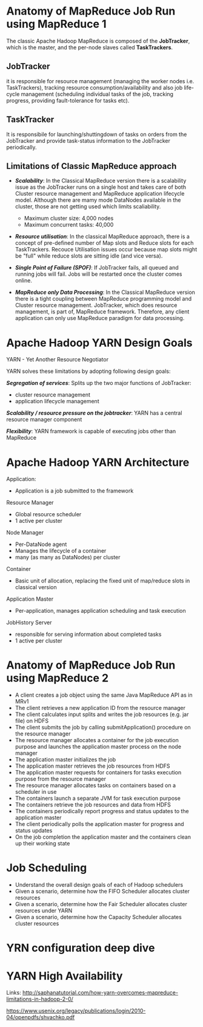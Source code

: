 
# Anatomy of MapReduce Job Run using MapReduce 1

The classic Apache Hadoop MapReduce is composed of the **JobTracker**, which is the master, and the per-node slaves called **TaskTrackers**.


## JobTracker
it is responsible for resource management (managing the worker nodes i.e. TaskTrackers), tracking resource consumption/availability and also job life-cycle management (scheduling individual tasks of the job, tracking progress, providing fault-tolerance for tasks etc).


## TaskTracker
It is responsibile for launching/shuttingdown of tasks on orders from the JobTracker and provide task-status information to the JobTracker periodically.

## Limitations of Classic MapReduce approach
* **_Scalability_**: In the Classical MapReduce version there is a scalability issue as the JobTracker runs on a single host and takes care of both Cluster resource management and MapReduce application lifecycle model. Although there are mamy mode DataNodes available in the cluster, those are not getting used which limits scaliability.
    * Maximum cluster size: 4,000 nodes
    * Maximum concurrent tasks: 40,000


* **_Resource utilisation_**: In the classical MapReduce approach, there is a concept of pre-defined number of Map slots and Reduce slots for each TaskTrackers. Recouce Utilisation issues occur because map slots might be "full" while reduce slots are sitting idle (and vice versa).

* **_Single Point of Failure (SPOF)_**: If JobTracker fails, all queued and running jobs will fail. Jobs will be restarted once the cluster comes online.

* **_MapReduce only Data Processing_**: In the Classical MapReduce version there is a tight coupling between MapReduce programming model and Cluster resource management. JobTracker, which does resource management, is part of, MapReduce framework. Therefore, any client application can only use MapReduce paradigm for data processing.

# Apache Hadoop YARN Design Goals
YARN - Yet Another Resource Negotiator

YARN solves these limitations by adopting following design goals:

**_Segregation of services_**:
Splits up the two major functions of JobTracker:
  * cluster resource management
  * application lifecycle management

**_Scalability / resource pressure on the jobtracker_**:
YARN has a central resource manager component

**_Flexibility_**:
YARN framework is capable of executing jobs other than MapReduce

# Apache Hadoop YARN Architecture

Application:
- Application is a job submitted to the framework

Resource Manager
- Global resource scheduler
- 1 active per cluster

Node Manager
- Per-DataNode agent
- Manages the lifecycle of a container
- many (as many as DataNodes) per cluster

Container
- Basic unit of allocation, replacing the fixed unit of map/reduce slots in classical version

Application Master
- Per-application, manages application scheduling and task execution

JobHistory Server
- responsible for serving information about completed tasks
- 1 active per cluster

# Anatomy of MapReduce Job Run using MapReduce 2

- A client creates a job object using the same Java MapReduce API as in MRv1
- The client retrieves a new application ID from the resource manager
- The client calculates input splits and writes the job resources (e.g. jar file) on HDFS
- The client submits the job by calling submitApplication() procedure on the resource manager
- The resource manager allocates a container for the job execution purpose and launches the application master process on the node manager
- The application master initializes the job
- The application master retrieves the job resources from HDFS
- The application master requests for containers for tasks execution purpose from the resource manager
- The resource manager allocates tasks on containers based on a scheduler in use
- The containers launch a separate JVM for task execution purpose
- The containers retrieve the job resources and data from HDFS
- The containers periodically report progress and status updates to the application master
- The client periodically polls the application master for progress and status updates
- On the job completion the application master and the containers clean up their working state


# Job Scheduling

* Understand the overall design goals of each of Hadoop schedulers
* Given a scenario, determine how the FIFO Scheduler allocates cluster resources
* Given a scenario, determine how the Fair Scheduler allocates cluster resources under YARN
* Given a scenario, determine how the Capacity Scheduler allocates cluster resources

# YRN configuration deep dive
# YARN High Availability


Links:
http://saphanatutorial.com/how-yarn-overcomes-mapreduce-limitations-in-hadoop-2-0/

https://www.usenix.org/legacy/publications/login/2010-04/openpdfs/shvachko.pdf
